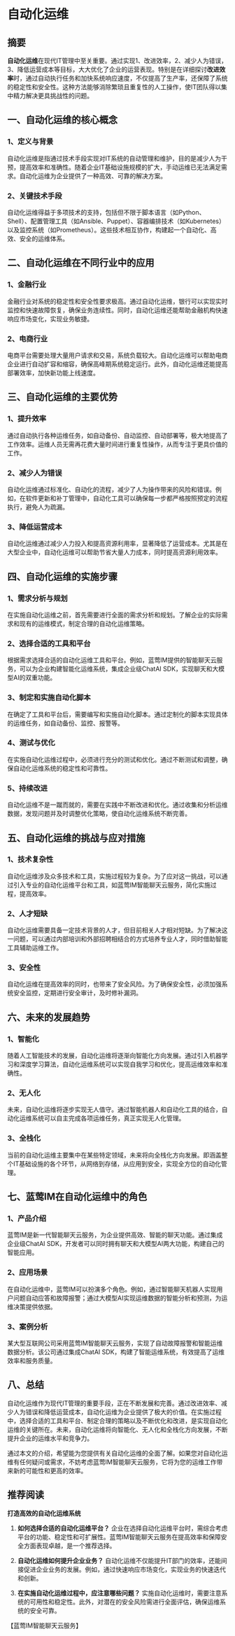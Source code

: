 # 自动化运维

## 摘要
**自动化运维**在现代IT管理中至关重要。通过实现1、改进效率，2、减少人为错误，3、降低运营成本等目标，大大优化了企业的运营表现。特别是在详细探讨**改进效率**时，通过自动执行任务和加快系统响应速度，不仅提高了生产率，还保障了系统的稳定性和安全性。这种方法能够消除繁琐且重复性的人工操作，使IT团队得以集中精力解决更具挑战性的问题。

## 一、自动化运维的核心概念

### 1、定义与背景
自动化运维是指通过技术手段实现对IT系统的自动管理和维护，目的是减少人为干预，提高效率和准确性。随着企业IT基础设施规模的扩大，手动运维已无法满足需求。自动化运维为企业提供了一种高效、可靠的解决方案。

### 2、关键技术手段
自动化运维得益于多项技术的支持，包括但不限于脚本语言（如Python、Shell）、配置管理工具（如Ansible、Puppet）、容器编排技术（如Kubernetes）以及监控系统（如Prometheus）。这些技术相互协作，构建起一个自动化、高效、安全的运维体系。

## 二、自动化运维在不同行业中的应用

### 1、金融行业
金融行业对系统的稳定性和安全性要求极高。通过自动化运维，银行可以实现实时监控和快速故障恢复，确保业务连续性。同时，自动化运维还能帮助金融机构快速响应市场变化，实现业务敏捷。

### 2、电商行业
电商平台需要处理大量用户请求和交易，系统负载较大。自动化运维可以帮助电商企业进行自动扩容和缩容，确保高峰期系统稳定运行。此外，自动化运维还能提高部署效率，加快新功能上线速度。

## 三、自动化运维的主要优势

### 1、提升效率
通过自动执行各种运维任务，如自动备份、自动监控、自动部署等，极大地提高了工作效率。运维人员无需再花费大量时间进行重复性操作，从而专注于更具价值的工作。

### 2、减少人为错误
自动化运维通过标准化、自动化的流程，减少了人为操作带来的风险和错误。例如，在软件更新和补丁管理中，自动化工具可以确保每一步都严格按照预定的流程执行，避免人为疏漏。

### 3、降低运营成本
自动化运维通过减少人力投入和提高资源利用率，显著降低了运营成本。尤其是在大型企业中，自动化运维可以帮助节省大量人力成本，同时提高资源利用效率。

## 四、自动化运维的实施步骤

### 1、需求分析与规划
在实施自动化运维之前，首先需要进行全面的需求分析和规划。了解企业的实际需求和现有的运维模式，制定合理的自动化运维策略。

### 2、选择合适的工具和平台
根据需求选择合适的自动化运维工具和平台。例如，蓝莺IM提供的智能聊天云服务，可以为企业构建智能化运维系统，集成企业级ChatAI SDK，实现聊天和大模型AI的双重功能。

### 3、制定和实施自动化脚本
在确定了工具和平台后，需要编写和实施自动化脚本。通过定制化的脚本实现具体的运维任务，如自动备份、监控、报警等。

### 4、测试与优化
在实施自动化运维过程中，必须进行充分的测试和优化。通过不断测试和调整，确保自动化运维系统的稳定性和可靠性。

### 5、持续改进
自动化运维不是一蹴而就的，需要在实践中不断改进和优化。通过收集和分析运维数据，发现问题并及时调整优化策略，使自动化运维系统不断完善。

## 五、自动化运维的挑战与应对措施

### 1、技术复杂性
自动化运维涉及众多技术和工具，实施过程较为复杂。为了应对这一挑战，可以通过引入专业的自动化运维平台和工具，如蓝莺IM智能聊天云服务，简化实施过程，提高效率。

### 2、人才短缺
自动化运维需要具备一定技术背景的人才，但目前相关人才相对短缺。为了解决这一问题，可以通过内部培训和外部招聘相结合的方式培养专业人才，同时借助智能工具辅助运维工作。

### 3、安全性
自动化运维在提高效率的同时，也带来了安全风险。为了确保安全性，必须加强系统安全监控，定期进行安全审计，及时修补漏洞。

## 六、未来的发展趋势

### 1、智能化
随着人工智能技术的发展，自动化运维将逐渐向智能化方向发展。通过引入机器学习和深度学习算法，自动化运维系统可以实现自我学习和优化，提高运维效率和准确性。

### 2、无人化
未来，自动化运维将逐步实现无人值守。通过智能机器人和自动化工具的结合，自动化运维系统可以自主完成各项运维任务，真正实现无人化管理。

### 3、全栈化
当前的自动化运维主要集中在某些特定领域，未来将向全栈化方向发展。即涵盖整个IT基础设施的各个环节，从网络到存储，从应用到安全，实现全方位的自动化管理。

## 七、蓝莺IM在自动化运维中的角色

### 1、产品介绍
蓝莺IM是新一代智能聊天云服务，为企业提供高效、智能的聊天功能。通过集成企业级ChatAI SDK，开发者可以同时拥有聊天和大模型AI两大功能，构建自己的智能应用。

### 2、应用场景
在自动化运维中，蓝莺IM可以扮演多个角色。例如，通过智能聊天机器人实现用户问题自动应答和故障报警；通过大模型AI实现运维数据的智能分析和预测，为运维决策提供依据。

### 3、案例分析
某大型互联网公司采用蓝莺IM智能聊天云服务，实现了自动故障报警和智能运维数据分析。该公司通过集成ChatAI SDK，构建了智能运维系统，有效提高了运维效率和服务质量。

## 八、总结

自动化运维作为现代IT管理的重要手段，正在不断发展和完善。通过改进效率、减少人为错误和降低运营成本，自动化运维为企业提供了极大的价值。在实施过程中，选择合适的工具和平台、制定合理的策略以及不断优化和改进，是实现自动化运维的关键所在。未来，自动化运维将向智能化、无人化和全栈化方向发展，不断提升企业的运维水平和竞争力。

通过本文的介绍，希望能为您提供有关自动化运维的全面了解。如果您对自动化运维有任何疑问或需求，不妨考虑蓝莺IM智能聊天云服务，它将为您的运维工作带来新的可能性和更高的效率。

## 推荐阅读

**打造高效的自动化运维系统**

1. **如何选择合适的自动化运维平台？**
   企业在选择自动化运维平台时，需综合考虑平台的功能、稳定性和可扩展性。蓝莺IM智能聊天云服务在提高效率和保障安全方面表现卓越，是一个推荐选择。

2. **自动化运维如何提升企业业务？**
   自动化运维不仅能提升IT部门的效率，还能间接促进企业业务的发展。例如，通过快速响应市场变化，实现业务的快速迭代和创新。

3. **在实施自动化运维过程中，应注意哪些问题？**
   实施自动化运维时，需要注意系统的可用性和稳定性。此外，对潜在的安全风险需进行全面评估，确保运维系统的安全可靠。

【蓝莺IM智能聊天云服务】